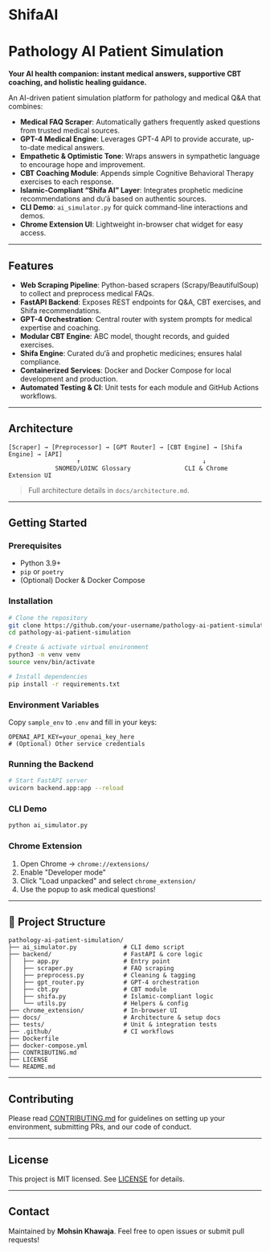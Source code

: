 # ShifaAI
# Pathology AI Patient Simulation

**Your AI health companion: instant medical answers, supportive CBT coaching, and holistic healing guidance.**

An AI-driven patient simulation platform for pathology and medical Q\&A that combines:

* **Medical FAQ Scraper**: Automatically gathers frequently asked questions from trusted medical sources.
* **GPT-4 Medical Engine**: Leverages GPT-4 API to provide accurate, up-to-date medical answers.
* **Empathetic & Optimistic Tone**: Wraps answers in sympathetic language to encourage hope and improvement.
* **CBT Coaching Module**: Appends simple Cognitive Behavioral Therapy exercises to each response.
* **Islamic-Compliant “Shifa AI” Layer**: Integrates prophetic medicine recommendations and du‘ā based on authentic sources.
* **CLI Demo**: `ai_simulator.py` for quick command-line interactions and demos.
* **Chrome Extension UI**: Lightweight in-browser chat widget for easy access.

---

## Features

* **Web Scraping Pipeline**: Python-based scrapers (Scrapy/BeautifulSoup) to collect and preprocess medical FAQs.
* **FastAPI Backend**: Exposes REST endpoints for Q\&A, CBT exercises, and Shifa recommendations.
* **GPT-4 Orchestration**: Central router with system prompts for medical expertise and coaching.
* **Modular CBT Engine**: ABC model, thought records, and guided exercises.
* **Shifa Engine**: Curated du‘ā and prophetic medicines; ensures halal compliance.
* **Containerized Services**: Docker and Docker Compose for local development and production.
* **Automated Testing & CI**: Unit tests for each module and GitHub Actions workflows.

---

## Architecture

```text
[Scraper] → [Preprocessor] → [GPT Router] → [CBT Engine] → [Shifa Engine] → [API]
                   ↑                                  ↓
             SNOMED/LOINC Glossary               CLI & Chrome Extension UI
```

> Full architecture details in `docs/architecture.md`.

---

## Getting Started

### Prerequisites

* Python 3.9+
* `pip` or `poetry`
* (Optional) Docker & Docker Compose

### Installation

```bash
# Clone the repository
git clone https://github.com/your-username/pathology-ai-patient-simulation.git
cd pathology-ai-patient-simulation

# Create & activate virtual environment
python3 -m venv venv
source venv/bin/activate

# Install dependencies
pip install -r requirements.txt
```

### Environment Variables

Copy `sample_env` to `.env` and fill in your keys:

```text
OPENAI_API_KEY=your_openai_key_here
# (Optional) Other service credentials
```

### Running the Backend

```bash
# Start FastAPI server
uvicorn backend.app:app --reload
```

### CLI Demo

```bash
python ai_simulator.py
```

### Chrome Extension

1. Open Chrome → `chrome://extensions/`
2. Enable "Developer mode"
3. Click "Load unpacked" and select `chrome_extension/`
4. Use the popup to ask medical questions!

---

## 📁 Project Structure

```text
pathology-ai-patient-simulation/
├── ai_simulator.py             # CLI demo script
├── backend/                    # FastAPI & core logic
│   ├── app.py                  # Entry point
│   ├── scraper.py              # FAQ scraping
│   ├── preprocess.py           # Cleaning & tagging
│   ├── gpt_router.py           # GPT-4 orchestration
│   ├── cbt.py                  # CBT module
│   ├── shifa.py                # Islamic-compliant logic
│   └── utils.py                # Helpers & config
├── chrome_extension/           # In-browser UI
├── docs/                       # Architecture & setup docs
├── tests/                      # Unit & integration tests
├── .github/                    # CI workflows
├── Dockerfile
├── docker-compose.yml
├── CONTRIBUTING.md
├── LICENSE
└── README.md
```

---

## Contributing

Please read [CONTRIBUTING.md](./CONTRIBUTING.md) for guidelines on setting up your environment, submitting PRs, and our code of conduct.

---

## License

This project is MIT licensed. See [LICENSE](./LICENSE) for details.

---

## Contact

Maintained by **Mohsin Khawaja**. Feel free to open issues or submit pull requests!
